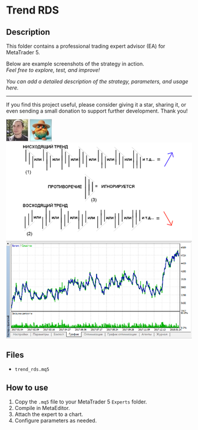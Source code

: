 # Trend RDS

## Description
This folder contains a professional trading expert advisor (EA) for MetaTrader 5.

Below are example screenshots of the strategy in action.  
*Feel free to explore, test, and improve!*

*You can add a detailed description of the strategy, parameters, and usage here.*

---

If you find this project useful, please consider giving it a star, sharing it, or even sending a small donation to support further development. Thank you!

![Screenshot](53A3DB3C-BA9E.jpg)
![Screenshot](65d8b5a2-f9d9.jpg)
![Screenshot](Trend_RDS.png)
![Screenshot](Trend_RDS_test_real_ticks.png)

## Files
- `trend_rds.mq5`

## How to use
1. Copy the `.mq5` file to your MetaTrader 5 `Experts` folder.
2. Compile in MetaEditor.
3. Attach the expert to a chart.
4. Configure parameters as needed.
